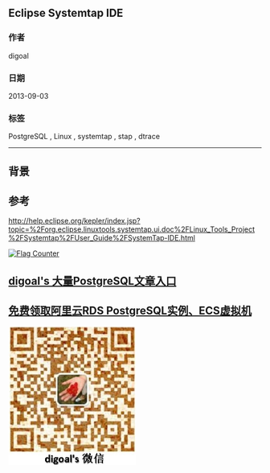 ## Eclipse Systemtap IDE  
                                                               
### 作者                                                               
digoal                                                               
                                                               
### 日期                                                               
2013-09-03                                                             
                                                               
### 标签                                                               
PostgreSQL , Linux , systemtap , stap , dtrace      
                                                               
----                                                               
                                                               
## 背景        
## 参考  
http://help.eclipse.org/kepler/index.jsp?topic=%2Forg.eclipse.linuxtools.systemtap.ui.doc%2FLinux_Tools_Project%2FSystemtap%2FUser_Guide%2FSystemTap-IDE.html  
  
  
<a rel="nofollow" href="http://info.flagcounter.com/h9V1"  ><img src="http://s03.flagcounter.com/count/h9V1/bg_FFFFFF/txt_000000/border_CCCCCC/columns_2/maxflags_12/viewers_0/labels_0/pageviews_0/flags_0/"  alt="Flag Counter"  border="0"  ></a>  
  
  
  
  
  
  
## [digoal's 大量PostgreSQL文章入口](https://github.com/digoal/blog/blob/master/README.md "22709685feb7cab07d30f30387f0a9ae")
  
  
## [免费领取阿里云RDS PostgreSQL实例、ECS虚拟机](https://free.aliyun.com/ "57258f76c37864c6e6d23383d05714ea")
  
  
![digoal's weixin](../pic/digoal_weixin.jpg "f7ad92eeba24523fd47a6e1a0e691b59")
  
